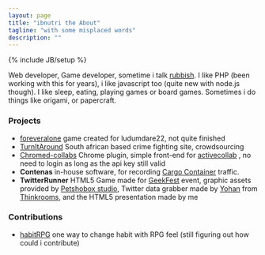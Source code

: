 ```yaml
---
layout: page
title: "ibnutri the About"
tagline: "with some misplaced words"
description: ""
---
```

{% include JB/setup %}

Web developer, Game developer, sometime i talk [rubbish](https://twitter.com/ibnutri). I like PHP (been working with this for years), i like javascript too (quite new with node.js though). I like sleep, eating, playing games or board games. Sometimes i do things like origami, or papercraft.

### Projects
 - [foreveralone](http://ibnutri.com/games/foreveralone/) game created for ludumdare22, not quite finished
 - [TurnItAround](http://www.turnitaround.co.za/) South african based crime fighting site, crowdsourcing
 - [Chromed-collabs](https://github.com/ibnutri/Chromed-Collabs) Chrome plugin, simple front-end for [activecollab](http://activecollab.com) , no need to login as long as the api key still valid 
 - **Contenas** in-house software, for recording [Cargo Container](http://en.wikipedia.org/wiki/Intermodal_container) traffic. 
 - **TwitterRunner** HTML5 Game made for [GeekFest](http://geekfe.st) event, graphic assets provided by [Petshobox studio](http://petshopboxstudio.com), Twitter data grabber made by [Yohan](http://twitter.com/tyohan) from [Thinkrooms](http://thinkrooms.com), and the HTML5 presentation made by me 
 
### Contributions
 - [habitRPG](https://habitrpg.com/) one way to change habit with RPG feel (still figuring out how could i contribute)
